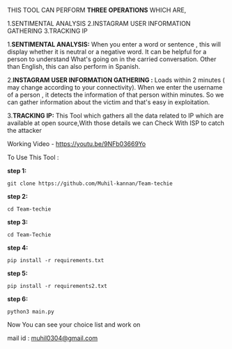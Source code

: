 THIS TOOL CAN PERFORM **THREE OPERATIONS** 
WHICH ARE,

1.SENTIMENTAL ANALYSIS
2.INSTAGRAM USER INFORMATION  GATHERING 
3.TRACKING IP 

1.**SENTIMENTAL ANALYSIS:**
When you enter a word or sentence , this will display whether it is neutral or a negative word. 
It can be helpful for a person to understand What's going on in the carried conversation. 
Other than English, this can also perform in Spanish.

2.**INSTAGRAM USER INFORMATION  GATHERING :**
Loads within 2 minutes ( may change according to your connectivity).
When we enter the username of a person ,  it detects the information of that person within minutes. So we can gather information about the victim and that's easy in exploitation.

3.**TRACKING IP:**
  This Tool which gathers all the data related to IP which
are available at open source,With those details we can Check With ISP
to catch the attacker

Working Video - https://youtu.be/9NFb03669Yo

To Use This Tool :

**step 1:**

	git clone https://github.com/Muhil-kannan/Team-techie
	
**step 2:**

	cd Team-techie
**step 3:**

	cd Team-Techie
**step 4:**

	pip install -r requirements.txt
**step 5:**

	pip install -r requirements2.txt	
**step 6:**

	python3 main.py
	
Now You can see your choice list and work on 

mail id : muhil0304@gmail.com
	
